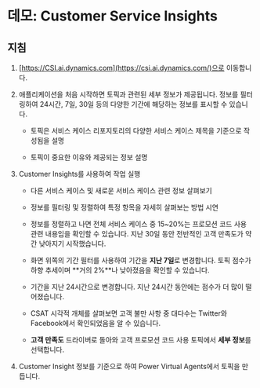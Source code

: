﻿---
demo:
    title: '데모: Customer Service Insights'
    module: '모듈 3: Dynamics 365 Customer Service의 기본 사항 파악'
---

# 데모: Customer Service Insights

## 지침

1. [https://CSI.ai.dynamics.com](https://csi.ai.dynamics.com/)으로 이동합니다. 

2. 애플리케이션을 처음 시작하면 토픽과 관련된 세부 정보가 제공됩니다. 정보를 필터링하여 24시간, 7일, 30일 등의 다양한 기간에 해당하는 정보를 표시할 수 있습니다. 

	- 토픽은 서비스 케이스 리포지토리의 다양한 서비스 케이스 제목을 기준으로 작성됨을 설명 

	- 토픽이 중요한 이유와 제공되는 정보 설명 

3. Customer Insights를 사용하여 작업 실행

	- 다른 서비스 케이스 및 새로운 서비스 케이스 관련 정보 살펴보기

	- 정보를 필터링 및 정렬하여 특정 항목을 자세히 살펴보는 방법 시연 

	- 정보를 정렬하고 나면 전체 서비스 케이스 중 15~20%는 프로모션 코드 사용 관련 내용임을 확인할 수 있습니다. 지난 30일 동안 전반적인 고객 만족도가 약간 낮아지기 시작했습니다. 

	- 화면 위쪽의 기간 필터를 사용하여 기간을 **지난 7일**로 변경합니다. 토픽 점수가 하향 추세이며 **거의 2%**나 낮아졌음을 확인할 수 있습니다. 

	- 기간을 지난 24시간으로 변경합니다. 지난 24시간 동안에는 점수가 더 많이 떨어졌습니다. 

	- CSAT 시각적 개체를 살펴보면 고객 불만 사항 중 대다수는 Twitter와 Facebook에서 확인되었음을 알 수 있습니다. 

	- **고객 만족도** 드라이버로 돌아와 고객 프로모션 코드 사용 토픽에서 **세부 정보**를 선택합니다. 

4. Customer Insight 정보를 기준으로 하여 Power Virtual Agents에서 토픽을 만듭니다. 
